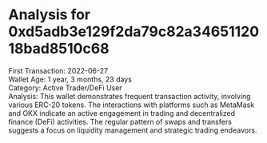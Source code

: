 # Analysis for 0xd5adb3e129f2da79c82a3465112018bad8510c68

First Transaction: 2022-06-27  
Wallet Age: 1 year, 3 months, 23 days  
Category: Active Trader/DeFi User  
Analysis: This wallet demonstrates frequent transaction activity, involving various ERC-20 tokens. The interactions with platforms such as MetaMask and OKX indicate an active engagement in trading and decentralized finance (DeFi) activities. The regular pattern of swaps and transfers suggests a focus on liquidity management and strategic trading endeavors.